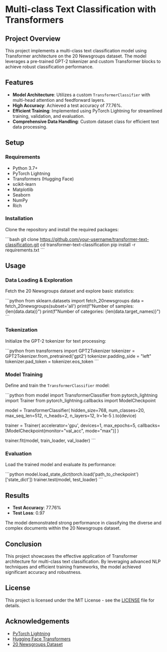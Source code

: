 
# Multi-class Text Classification with Transformers

## Project Overview

This project implements a multi-class text classification model using Transformer architecture on the 20 Newsgroups dataset. The model leverages a pre-trained GPT-2 tokenizer and custom Transformer blocks to achieve robust classification performance.

## Features

- **Model Architecture**: Utilizes a custom `TransformerClassifier` with multi-head attention and feedforward layers.
- **High Accuracy**: Achieved a test accuracy of 77.76%.
- **Efficient Training**: Implemented using PyTorch Lightning for streamlined training, validation, and evaluation.
- **Comprehensive Data Handling**: Custom dataset class for efficient text data processing.

## Setup

### Requirements

- Python 3.7+
- PyTorch Lightning
- Transformers (Hugging Face)
- scikit-learn
- Matplotlib
- Seaborn
- NumPy
- Rich

### Installation

Clone the repository and install the required packages:

\`\`\`bash
git clone https://github.com/your-username/transformer-text-classification.git
cd transformer-text-classification
pip install -r requirements.txt
\`\`\`

## Usage

### Data Loading & Exploration

Fetch the 20 Newsgroups dataset and explore basic statistics:

\`\`\`python
from sklearn.datasets import fetch_20newsgroups
data = fetch_20newsgroups(subset='all')
print(f"Number of samples: {len(data.data)}")
print(f"Number of categories: {len(data.target_names)}")
\`\`\`

### Tokenization

Initialize the GPT-2 tokenizer for text processing:

\`\`\`python
from transformers import GPT2Tokenizer
tokenizer = GPT2Tokenizer.from_pretrained('gpt2')
tokenizer.padding_side = "left"
tokenizer.pad_token = tokenizer.eos_token
\`\`\`

### Model Training

Define and train the `TransformerClassifier` model:

\`\`\`python
from model import TransformerClassifier
from pytorch_lightning import Trainer
from pytorch_lightning.callbacks import ModelCheckpoint

model = TransformerClassifier(
    hidden_size=768, 
    num_classes=20, 
    max_seq_len=512, 
    n_heads=2, 
    n_layers=12, 
    lr=1e-5
).to(device)

trainer = Trainer(
    accelerator='gpu', 
    devices=1, 
    max_epochs=5, 
    callbacks=[ModelCheckpoint(monitor="val_acc", mode="max")]
)

trainer.fit(model, train_loader, val_loader)
\`\`\`

### Evaluation

Load the trained model and evaluate its performance:

\`\`\`python
model.load_state_dict(torch.load('path_to_checkpoint')['state_dict'])
trainer.test(model, test_loader)
\`\`\`

## Results

- **Test Accuracy**: 77.76%
- **Test Loss**: 0.97

The model demonstrated strong performance in classifying the diverse and complex documents within the 20 Newsgroups dataset.

## Conclusion

This project showcases the effective application of Transformer architecture for multi-class text classification. By leveraging advanced NLP techniques and efficient training frameworks, the model achieved significant accuracy and robustness.

## License

This project is licensed under the MIT License - see the [LICENSE](LICENSE) file for details.

## Acknowledgements

- [PyTorch Lightning](https://www.pytorchlightning.ai/)
- [Hugging Face Transformers](https://huggingface.co/transformers/)
- [20 Newsgroups Dataset](http://qwone.com/~jason/20Newsgroups/)
